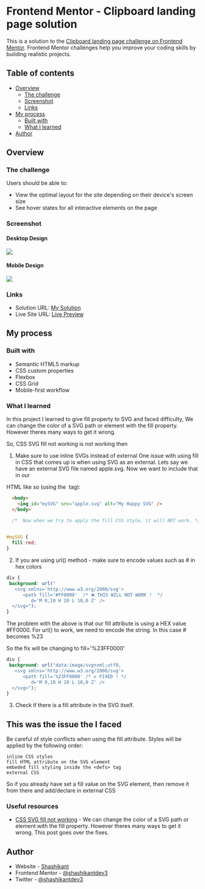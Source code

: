 # Frontend Mentor - Clipboard landing page solution

This is a solution to the [Clipboard landing page challenge on Frontend Mentor](https://www.frontendmentor.io/challenges/clipboard-landing-page-5cc9bccd6c4c91111378ecb9). Frontend Mentor challenges help you improve your coding skills by building realistic projects. 

## Table of contents

- [Overview](#overview)
  - [The challenge](#the-challenge)
  - [Screenshot](#screenshot)
  - [Links](#links)
- [My process](#my-process)
  - [Built with](#built-with)
  - [What I learned](#what-i-learned)
- [Author](#author)

## Overview

### The challenge

Users should be able to:

- View the optimal layout for the site depending on their device's screen size
- See hover states for all interactive elements on the page

### Screenshot

#### Desktop Design
![](./screenshot-desktop.png)

#### Mobile Design
![](./screenshot-mobile.png)

### Links

- Solution URL: [My Solution](https://github.com/shashikantdev3/FrontendMentor-clipboard-landing-page-master)
- Live Site URL: [Live Preview](https://shashikantdev3.github.io/FrontendMentor-clipboard-landing-page-master/)

## My process

### Built with

- Semantic HTML5 markup
- CSS custom properties
- Flexbox
- CSS Grid
- Mobile-first workflow

### What I learned

In this project I learned to give fill property to SVG and faced difficulty, We can change the color of a SVG path or element with the fill property. However theres many ways to get it wrong.

So, CSS SVG fill not working is not working then 

1. Make sure to use inline SVGs instead of external
One issue with using fill in CSS that comes up is when using SVG as an external. Lets say we have an external SVG file named apple.svg. Now we want to include that in our

HTML like so (using the <img> tag):
```HTML
  <body>
    <img id="mySVG" src="apple.svg" alt="My Happy SVG" />
  </body>

```
```CSS
  /*  Now when we try to apply the fill CSS style, it will NOT work. */

  
#mySVG {
  fill:red;
}
```
2. If you are using url() method - make sure to encode values such as # in hex colors

```CSS
div {
 background: url("
   <svg xmlns='http://www.w3.org/2000/svg'>
      <path fill='#FF0000'  /* ❌ THIS WILL NOT WORK !  */
         d='M 0,10 H 20 L 10,0 Z' />
  </svg>");
}

```

The problem with the above is that our fill attribute is using a HEX value #FF0000. For url() to work, we need to encode the string. In this case # becomes %23

So the fix will be changing to fill='%23FF0000'

  
```CSS
div {
 background: url("data:image/svg+xml;utf8,
   <svg xmlns='http://www.w3.org/2000/svg'>
      <path fill='%23FF0000' /* ✔️ FIXED ! */
         d='M 0,10 H 20 L 10,0 Z' />
  </svg>");
}
```

3. Check if there is a fill attribute in the SVG itself.
## This was the issue the I faced

Be careful of style conflicts when using the fill attribute. Styles will be applied by the following order:

    inline CSS styles
    fill HTML attribute on the SVG element
    embeded fill styling inside the <defs> tag
    external CSS

So if you already have set a fill value on the SVG element, then remove it from there and add/declare in external CSS

### Useful resources

- [CSS SVG fill not working](https://weekendprojects.dev/posts/fixing-css-svg-fill-not-working/) - We can change the color of a SVG path or element with the fill property. However theres many ways to get it wrong. This post goes over the fixes.

## Author

- Website - [Shashikant](https://www.your-site.com)
- Frontend Mentor - [@shashikantdev3](https://www.frontendmentor.io/profile/shashikantdev3)
- Twitter - [@shashikantdev3](https://www.twitter.com/shashikantdev3)
